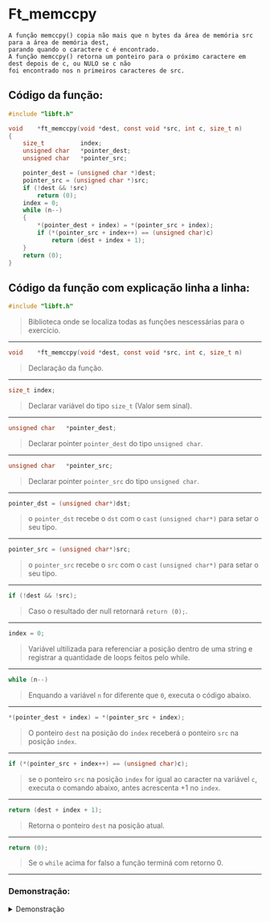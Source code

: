 # Ft_memccpy
```
A função memccpy() copia não mais que n bytes da área de memória src para a área de memória dest, 
parando quando o caractere c é encontrado.
A função memccpy() retorna um ponteiro para o próximo caractere em dest depois de c, ou NULO se c não 
foi encontrado nos n primeiros caracteres de src.
```
    
## Código da função:
```c
#include "libft.h"

void	*ft_memccpy(void *dest, const void *src, int c, size_t n)
{
	size_t			index;
	unsigned char	*pointer_dest;
	unsigned char	*pointer_src;

	pointer_dest = (unsigned char *)dest;
	pointer_src = (unsigned char *)src;
	if (!dest && !src)
		return (0);
	index = 0;
	while (n--)
	{
		*(pointer_dest + index) = *(pointer_src + index);
		if (*(pointer_src + index++) == (unsigned char)c)
			return (dest + index + 1);
	}
	return (0);
}
```
## Código da função com explicação linha a linha:

```c
#include "libft.h"
``` 
>Biblioteca onde se localiza todas as funções nescessárias para o exercício.
---
```c
void	*ft_memccpy(void *dest, const void *src, int c, size_t n)
``` 
>Declaração da função.
---
```c
size_t index; 
```
>Declarar variável do tipo `size_t` (Valor sem sinal).
---
```c
unsigned char	*pointer_dest;
```
>Declarar pointer `pointer_dest` do tipo `unsigned char`.
---
```c
unsigned char	*pointer_src;
```
>Declarar pointer `pointer_src` do tipo `unsigned char`.
---
```c
pointer_dst = (unsigned char*)dst;
```
>o `pointer_dst` recebe o `dst` com o `cast` `(unsigned char*)` para setar o seu tipo.
---
```c
pointer_src = (unsigned char*)src;
```
>o `pointer_src` recebe o `src` com o `cast` `(unsigned char*)` para setar o seu tipo.
---
```c
if (!dest && !src);
```
>Caso o resultado der null retornará `return (0);`.
---
```c
index = 0;
```
>Variável ultilizada para referenciar a posição dentro de uma string e registrar a quantidade de loops feitos pelo while.
---
```c
while (n--)
```
 >Enquando a variável `n` for diferente que `0`, executa o código abaixo.
---
```c
*(pointer_dest + index) = *(pointer_src + index);
```
>O ponteiro `dest` na posição do `index` receberá o ponteiro `src` na posição `index`.
---
```c
if (*(pointer_src + index++) == (unsigned char)c);
```
> se o ponteiro `src` na posição `index` for igual ao caracter na variável `c`, executa o comando abaixo, antes acrescenta +1 no `index`.
---
```c
return (dest + index + 1);
```
>Retorna o ponteiro `dest` na posição atual.
---
```c
return (0);
```
>Se o `while` acima for falso a função terminá com retorno 0.
---

### Demonstração:

<details>
<summary>Demonstração</summary>
![image](https://github.com/Alef-Matos/42_lisboa/blob/master/libft_comment/Ft_strchr/)
</details>
